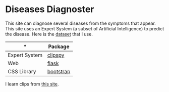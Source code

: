 # Diseases Diagnoster

This site can diagnose several diseases from the symptoms that appear. This site uses an Expert System (a subset of Artificial Intelligence) to predict the disease. Here is the [dataset] that I use.

| \*            | Package     |
| ------------- | ----------- |
| Expert System | [clipspy]   |
| Web           | [flask]     |
| CSS Library   | [bootstrap] |

I learn clips from [this site](https://kcir.pwr.edu.pl/~witold/ai/CLIPS_tutorial).

[flask]: https://flask.palletsprojects.com/en/2.0.x/
[clipspy]: https://github.com/noxdafox/clipspy
[dataset]: https://www.kaggle.com/itachi9604/disease-symptom-description-dataset
[bootstrap]: https://getbootstrap.com/
